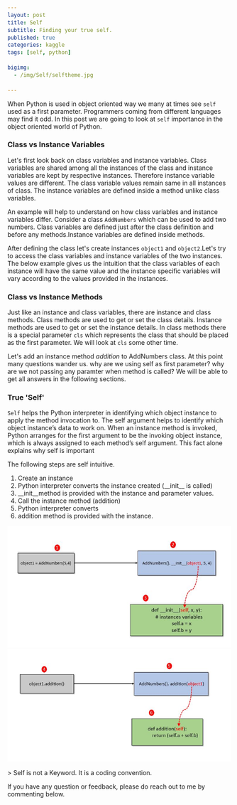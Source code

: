 ```yaml
---
layout: post
title: Self  
subtitle: Finding your true self.
published: true
categories: kaggle
tags: [self, python]

bigimg:
  - /img/Self/selftheme.jpg

---
```


<p>
When Python is used in object oriented way we many at times see <code>self</code> used as a first parameter. Programmers coming from different languages may find it odd. In this post we are going to look at <code>self</code> importance in the object oriented world of Python.</p>

<h3>Class vs Instance Variables</h3>
<p>
Let's first look back on class variables and instance variables. Class variables are shared among all the instances of the class and instance variables are kept by respective instances. Therefore instance variable values are different. The class variable values remain same in all instances of class. The instance variables are defined inside a method unlike class variables.    
</p>
<p>
An example will help to understand on how class variables and instance variables differ. Consider a class <code>AddNumbers</code> which can be used to add two numbers. Class variables are defined just after the class definition and before any methods.Instance variables are defined inside methods. 
</p>

<script src="https://gist.github.com/Ruthwik/12cb8e448b5fb8dceceb9f21d42380fc.js"></script>

After defining the class let's create instances <code>object1</code> and <code>object2</code>.Let's try to access the class variables and instance variables of the two instances. The below example gives us the intuition that the class variables of each instance will have the same value and the instance specific variables will vary according to the values provided in the instances.

<script src="https://gist.github.com/Ruthwik/0670697bf073aee0c14d85b359cf7efb.js"></script>

<h3>Class vs Instance Methods</h3>
<p>

Just like an instance and class variables, there are instance and class methods. Class methods are used to get or set the class details. Instance methods are used to get or set the instance details. In class methods there is a special parameter <code>cls</code> which represents the class that should be placed as the first parameter. We will look at <code>cls</code> some other time. 
</p>
<p>
Let's add an instance method <i>addition</i> to AddNumbers class. At this point many questions wander us. why are we using self as first parameter? why are we not passing any paramter when method is called? We will be able to get all answers in the following sections.
</p>

<script src="https://gist.github.com/Ruthwik/88b82f8c4b52b1c75a7aa131d7fa95b5.js"></script>

<h3>True 'Self'</h3>
<p>
<code>Self</code> helps the Python interpreter in identifying which object instance to apply the method invocation to. The self argument helps to identify which object instance’s data to work on. When an instance method is invoked, Python arranges for
the first argument to be the invoking object instance, which is always assigned to each method’s self argument. This fact alone explains why self is important</p>
<p>
The following steps are self intuitive.
<ol>
	<li> Create an instance </li>
	<li> Python interpreter converts the instance created (__init__ is called) </li>
	<li> __init__method is provided with the instance and parameter values. </li>
	<li> Call the instance method (addition) </li>
	<li> Python interpreter converts </li>
	<li> addition method is provided with the instance. </li>

</ol>
	<img src="https://github.com/Ruthwik/ruthwik.github.io/blob/master/img/Self/selfone.JPG?raw=true" alt="self1"/>
	<img src="/img/Self/selftwo.JPG" alt="self2"/>
</p>
> Self is not a Keyword. It is a coding convention.
<p>If you have any question or feedback, please do reach out to me by commenting below.</p>

